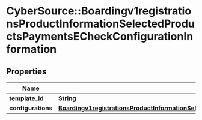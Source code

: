 # CyberSource::Boardingv1registrationsProductInformationSelectedProductsPaymentsECheckConfigurationInformation

## Properties
Name | Type | Description | Notes
------------ | ------------- | ------------- | -------------
**template_id** | **String** |  | [optional] 
**configurations** | [**Boardingv1registrationsProductInformationSelectedProductsPaymentsECheckConfigurationInformationConfigurations**](Boardingv1registrationsProductInformationSelectedProductsPaymentsECheckConfigurationInformationConfigurations.md) |  | [optional] 


